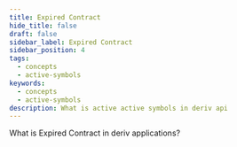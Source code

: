 ```yaml
---
title: Expired Contract
hide_title: false
draft: false
sidebar_label: Expired Contract
sidebar_position: 4
tags:
  - concepts
  - active-symbols
keywords:
  - concepts
  - active-symbols
description: What is active active symbols in deriv api
---
```


What is Expired Contract in deriv applications?
